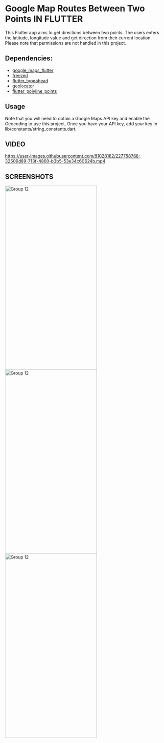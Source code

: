 # Google Map Routes Between Two Points IN FLUTTER
This Flutter app aims to get directions between two points.
The users enters the latitude, longitude value and get direction from their current location.
Please note that permissions are not handled in this project.

## Dependencies:
- [google_maps_flutter](https://pub.dev/packages/google_maps_flutter)
- [freezed](https://pub.dev/packages/freezed)
- [flutter_typeahead](https://pub.dev/packages/flutter_typeahead)
- [geolocator](https://pub.dev/packages/geolocator)
- [flutter_polyline_points](https://pub.dev/packages/flutter_polyline_points)

## Usage
Note that you will need to obtain a Google Maps API key and enable the Geocoding to use this project.
Once you have your API key, add your key in lib/constants/string_constants.dart.



## VIDEO
https://user-images.githubusercontent.com/81028182/227758768-32509d89-713f-4800-b3b5-53e34c60624b.mp4

## SCREENSHOTS
<img width="300" height="600" alt="Group 12" src="https://user-images.githubusercontent.com/81028182/227758988-6c393b40-956e-401a-9ff3-18476e6bbc0e.png">
<img width="300" height="600" alt="Group 12" src="https://user-images.githubusercontent.com/81028182/227758994-43f70732-5f01-43c4-b8dd-f73e953512f4.png">
<img width="300" height="600" alt="Group 12" src="https://user-images.githubusercontent.com/81028182/227758999-d985e44a-8854-4dba-8d4a-a06cfc8b0157.png">

